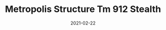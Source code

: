 ---
tags: 
  - "To Market"
  - "Rubber Flooring"
  - "Metropolis"
title: "Metropolis Structure Tm 912 Stealth"
designer: "To Market"
image_primary: "img/Structure_Stealth%20TM912.jpg"
href: "https://www.tomkt.com/atmosphere-metropolis-swatches"
description: "Straight%20Edge%20Tile%3A%2038%22%20x%2038%22%20Interlocking%20Tile%3A%2037%22%20x%2037%22"
category: "rubber-flooring-metropolis"
subtitle: ""
manufacturer: "ToMarket"
slug: "/manufacturers/tomarket/rubber-flooring-metropolis/to-market-metropolis-structure-tm-912-stealth"
date: "2021-02-22"
---